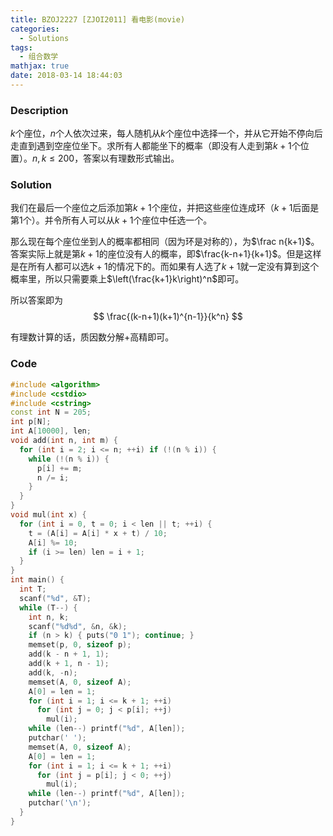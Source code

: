 ```yaml
---
title: BZOJ2227 [ZJOI2011] 看电影(movie)
categories:
  - Solutions
tags:
  - 组合数学
mathjax: true
date: 2018-03-14 18:44:03
---
```


### Description

$k$个座位，$n$个人依次过来，每人随机从$k$个座位中选择一个，并从它开始不停向后走直到遇到空座位坐下。求所有人都能坐下的概率（即没有人走到第$k+1$个位置）。$n, k\leqslant200$，答案以有理数形式输出。

<!--more-->

### Solution

我们在最后一个座位之后添加第$k+1$个座位，并把这些座位连成环（$k+1$后面是第$1$个）。并令所有人可以从$k+1$个座位中任选一个。

那么现在每个座位坐到人的概率都相同（因为环是对称的），为$\frac n{k+1}$。答案实际上就是第$k+1$的座位没有人的概率，即$\frac{k-n+1}{k+1}$。但是这样是在所有人都可以选$k+1$的情况下的。而如果有人选了$k+1$就一定没有算到这个概率里，所以只需要乘上$\left(\frac{k+1}k\right)^n$即可。

所以答案即为
$$
\frac{(k-n+1)(k+1)^{n-1}}{k^n}
$$

有理数计算的话，质因数分解+高精即可。

### Code

```cpp
#include <algorithm>
#include <cstdio>
#include <cstring>
const int N = 205;
int p[N];
int A[10000], len;
void add(int n, int m) {
  for (int i = 2; i <= n; ++i) if (!(n % i)) {
    while (!(n % i)) {
      p[i] += m;
      n /= i;
    }
  }
}
void mul(int x) {
  for (int i = 0, t = 0; i < len || t; ++i) {
    t = (A[i] = A[i] * x + t) / 10;
    A[i] %= 10;
    if (i >= len) len = i + 1;
  }
}
int main() {
  int T;
  scanf("%d", &T);
  while (T--) {
    int n, k;
    scanf("%d%d", &n, &k);
    if (n > k) { puts("0 1"); continue; }
    memset(p, 0, sizeof p);
    add(k - n + 1, 1);
    add(k + 1, n - 1);
    add(k, -n);
    memset(A, 0, sizeof A);
    A[0] = len = 1;
    for (int i = 1; i <= k + 1; ++i)
      for (int j = 0; j < p[i]; ++j)
        mul(i);
    while (len--) printf("%d", A[len]);
    putchar(' ');
    memset(A, 0, sizeof A);
    A[0] = len = 1;
    for (int i = 1; i <= k + 1; ++i)
      for (int j = p[i]; j < 0; ++j)
        mul(i);
    while (len--) printf("%d", A[len]);
    putchar('\n');
  }
}
```
